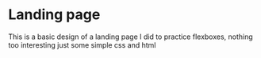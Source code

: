 # Landing page
This is a basic design of a landing page I did to practice flexboxes, nothing too interesting just some simple css and html
